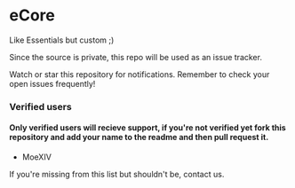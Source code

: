 # eCore
Like Essentials but custom ;)

Since the source is private, this repo will be used as an issue tracker.

Watch or star this repository for notifications. Remember to check your open issues frequently!

### Verified users
#### Only verified users will recieve support, if you're not verified yet fork this repository and add your name to the readme and then pull request it.
* MoeXIV

If you're missing from this list but shouldn't be, contact us. 
